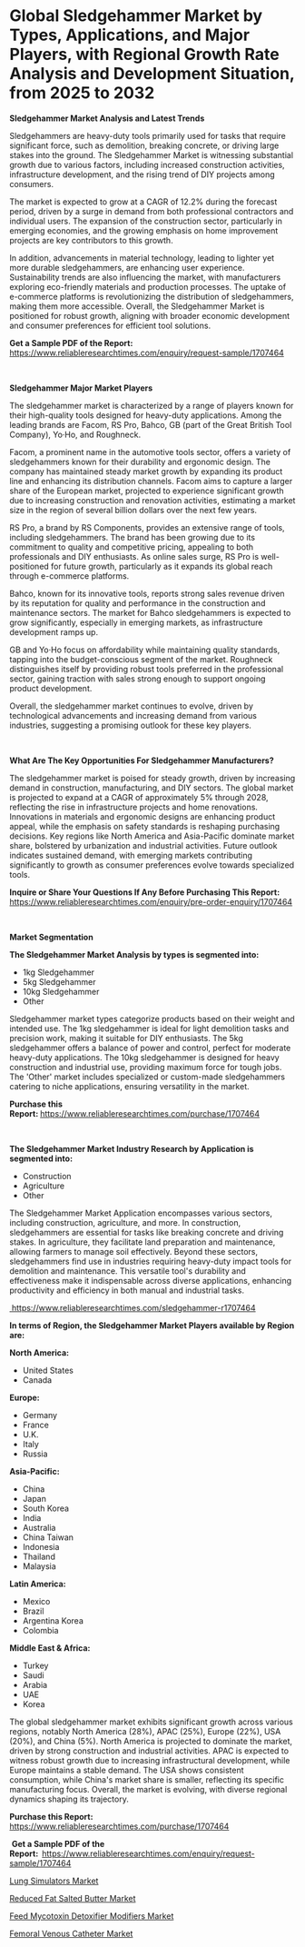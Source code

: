 <p><h1>Global Sledgehammer Market by Types, Applications, and Major Players, with Regional Growth Rate Analysis and Development Situation, from 2025 to 2032</h1></p><p><strong>Sledgehammer Market Analysis and Latest Trends</strong></p>
<p><p>Sledgehammers are heavy-duty tools primarily used for tasks that require significant force, such as demolition, breaking concrete, or driving large stakes into the ground. The Sledgehammer Market is witnessing substantial growth due to various factors, including increased construction activities, infrastructure development, and the rising trend of DIY projects among consumers. </p><p>The market is expected to grow at a CAGR of 12.2% during the forecast period, driven by a surge in demand from both professional contractors and individual users. The expansion of the construction sector, particularly in emerging economies, and the growing emphasis on home improvement projects are key contributors to this growth. </p><p>In addition, advancements in material technology, leading to lighter yet more durable sledgehammers, are enhancing user experience. Sustainability trends are also influencing the market, with manufacturers exploring eco-friendly materials and production processes. The uptake of e-commerce platforms is revolutionizing the distribution of sledgehammers, making them more accessible. Overall, the Sledgehammer Market is positioned for robust growth, aligning with broader economic development and consumer preferences for efficient tool solutions.</p></p>
<p><strong>Get a Sample PDF of the Report:&nbsp;</strong> <a href="https://www.reliableresearchtimes.com/enquiry/request-sample/1707464?utm_campaign=2193&utm_medium=2&utm_source=Github&utm_content=ia&utm_term=28022025&utm_id=sledgehammer">https://www.reliableresearchtimes.com/enquiry/request-sample/1707464</a></p>
<p>&nbsp;</p>
<p><strong>Sledgehammer Major Market Players</strong></p>
<p><p>The sledgehammer market is characterized by a range of players known for their high-quality tools designed for heavy-duty applications. Among the leading brands are Facom, RS Pro, Bahco, GB (part of the Great British Tool Company), Yo·Ho, and Roughneck.</p><p>Facom, a prominent name in the automotive tools sector, offers a variety of sledgehammers known for their durability and ergonomic design. The company has maintained steady market growth by expanding its product line and enhancing its distribution channels. Facom aims to capture a larger share of the European market, projected to experience significant growth due to increasing construction and renovation activities, estimating a market size in the region of several billion dollars over the next few years.</p><p>RS Pro, a brand by RS Components, provides an extensive range of tools, including sledgehammers. The brand has been growing due to its commitment to quality and competitive pricing, appealing to both professionals and DIY enthusiasts. As online sales surge, RS Pro is well-positioned for future growth, particularly as it expands its global reach through e-commerce platforms.</p><p>Bahco, known for its innovative tools, reports strong sales revenue driven by its reputation for quality and performance in the construction and maintenance sectors. The market for Bahco sledgehammers is expected to grow significantly, especially in emerging markets, as infrastructure development ramps up.</p><p>GB and Yo·Ho focus on affordability while maintaining quality standards, tapping into the budget-conscious segment of the market. Roughneck distinguishes itself by providing robust tools preferred in the professional sector, gaining traction with sales strong enough to support ongoing product development.</p><p>Overall, the sledgehammer market continues to evolve, driven by technological advancements and increasing demand from various industries, suggesting a promising outlook for these key players.</p></p>
<p>&nbsp;</p>
<p><strong>What Are The Key Opportunities For Sledgehammer Manufacturers?</strong></p>
<p><p>The sledgehammer market is poised for steady growth, driven by increasing demand in construction, manufacturing, and DIY sectors. The global market is projected to expand at a CAGR of approximately 5% through 2028, reflecting the rise in infrastructure projects and home renovations. Innovations in materials and ergonomic designs are enhancing product appeal, while the emphasis on safety standards is reshaping purchasing decisions. Key regions like North America and Asia-Pacific dominate market share, bolstered by urbanization and industrial activities. Future outlook indicates sustained demand, with emerging markets contributing significantly to growth as consumer preferences evolve towards specialized tools.</p></p>
<p><strong>Inquire or Share Your Questions If Any Before Purchasing This Report:</strong> <a href="https://www.reliableresearchtimes.com/enquiry/pre-order-enquiry/1707464?utm_campaign=2193&utm_medium=2&utm_source=Github&utm_content=ia&utm_term=28022025&utm_id=sledgehammer">https://www.reliableresearchtimes.com/enquiry/pre-order-enquiry/1707464</a></p>
<p>&nbsp;</p>
<p><strong>Market Segmentation</strong></p>
<p><strong>The Sledgehammer Market Analysis by types is segmented into:</strong></p>
<p><ul><li>1kg Sledgehammer</li><li>5kg Sledgehammer</li><li>10kg Sledgehammer</li><li>Other</li></ul></p>
<p><p>Sledgehammer market types categorize products based on their weight and intended use. The 1kg sledgehammer is ideal for light demolition tasks and precision work, making it suitable for DIY enthusiasts. The 5kg sledgehammer offers a balance of power and control, perfect for moderate heavy-duty applications. The 10kg sledgehammer is designed for heavy construction and industrial use, providing maximum force for tough jobs. The 'Other' market includes specialized or custom-made sledgehammers catering to niche applications, ensuring versatility in the market.</p></p>
<p><strong>Purchase this Report:&nbsp;</strong><a href="https://www.reliableresearchtimes.com/purchase/1707464?utm_campaign=2193&utm_medium=2&utm_source=Github&utm_content=ia&utm_term=28022025&utm_id=sledgehammer">https://www.reliableresearchtimes.com/purchase/1707464</a></p>
<p>&nbsp;</p>
<p><strong>The Sledgehammer Market Industry Research by Application is segmented into:</strong></p>
<p><ul><li>Construction</li><li>Agriculture</li><li>Other</li></ul></p>
<p><p>The Sledgehammer Market Application encompasses various sectors, including construction, agriculture, and more. In construction, sledgehammers are essential for tasks like breaking concrete and driving stakes. In agriculture, they facilitate land preparation and maintenance, allowing farmers to manage soil effectively. Beyond these sectors, sledgehammers find use in industries requiring heavy-duty impact tools for demolition and maintenance. This versatile tool's durability and effectiveness make it indispensable across diverse applications, enhancing productivity and efficiency in both manual and industrial tasks.</p></p>
<p><a href="https://www.reliableresearchtimes.com/sledgehammer-r1707464?utm_campaign=2193&utm_medium=2&utm_source=Github&utm_content=ia&utm_term=28022025&utm_id=sledgehammer">&nbsp;https://www.reliableresearchtimes.com/sledgehammer-r1707464</a></p>
<p><strong>In terms of Region, the Sledgehammer Market Players available by Region are:</strong></p>
<p>
    <p> <strong> North America: </strong>
        <ul>
            <li>United States</li>
            <li>Canada</li>
        </ul>
        </p> 
    <p> <strong> Europe: </strong>
        <ul>
            <li>Germany</li>
            <li>France</li>
            <li>U.K.</li>
            <li>Italy</li>
            <li>Russia</li>
        </ul>
        </p> 
    <p> <strong> Asia-Pacific: </strong>
        <ul>
            <li>China</li>
            <li>Japan</li>
            <li>South Korea</li>
            <li>India</li>
            <li>Australia</li>
            <li>China Taiwan</li>
            <li>Indonesia</li>
            <li>Thailand</li>
            <li>Malaysia</li>
        </ul>
        </p> 
    <p> <strong> Latin America: </strong>
        <ul>
            <li>Mexico</li>
            <li>Brazil</li>
            <li>Argentina Korea</li>
            <li>Colombia</li>
        </ul>
        </p> 
    <p> <strong> Middle East & Africa: </strong>
        <ul>
            <li>Turkey</li>
            <li>Saudi</li>
            <li>Arabia</li>
            <li>UAE</li>
            <li>Korea</li>
        </ul>
    </p>
    </p>
<p><p>The global sledgehammer market exhibits significant growth across various regions, notably North America (28%), APAC (25%), Europe (22%), USA (20%), and China (5%). North America is projected to dominate the market, driven by strong construction and industrial activities. APAC is expected to witness robust growth due to increasing infrastructural development, while Europe maintains a stable demand. The USA shows consistent consumption, while China's market share is smaller, reflecting its specific manufacturing focus. Overall, the market is evolving, with diverse regional dynamics shaping its trajectory.</p></p>
<p><strong>Purchase this Report: </strong><a href="https://www.reliableresearchtimes.com/purchase/1707464?utm_campaign=2193&utm_medium=2&utm_source=Github&utm_content=ia&utm_term=28022025&utm_id=sledgehammer">https://www.reliableresearchtimes.com/purchase/1707464</a></p>
<p>&nbsp;<strong>Get a Sample PDF of the Report:&nbsp;&nbsp;</strong><a href="https://www.reliableresearchtimes.com/enquiry/request-sample/1707464?utm_campaign=2193&utm_medium=2&utm_source=Github&utm_content=ia&utm_term=28022025&utm_id=sledgehammer">https://www.reliableresearchtimes.com/enquiry/request-sample/1707464</a></p>
<p><strong></strong></p>
<p><p><a href="https://github.com/nagateyisu29/Market-Research-Report-List-1/blob/main/lung-simulators-market.md?utm_campaign=2193&utm_medium=2&utm_source=Github&utm_content=ia&utm_term=28022025&utm_id=sledgehammer">Lung Simulators Market</a></p><p><a href="https://github.com/guzasbahsas/Market-Research-Report-List-1/blob/main/reduced-fat-salted-butter-market.md?utm_campaign=2193&utm_medium=2&utm_source=Github&utm_content=ia&utm_term=28022025&utm_id=sledgehammer">Reduced Fat Salted Butter Market</a></p><p><a href="https://github.com/weisonmanych/Market-Research-Report-List-1/blob/main/feed-mycotoxin-detoxifier-modifiers-market.md?utm_campaign=2193&utm_medium=2&utm_source=Github&utm_content=ia&utm_term=28022025&utm_id=sledgehammer">Feed Mycotoxin Detoxifier Modifiers Market</a></p><p><a href="https://github.com/rokiahgrendy/Market-Research-Report-List-1/blob/main/femoral-venous-catheter-market.md?utm_campaign=2193&utm_medium=2&utm_source=Github&utm_content=ia&utm_term=28022025&utm_id=sledgehammer">Femoral Venous Catheter Market</a></p></p>